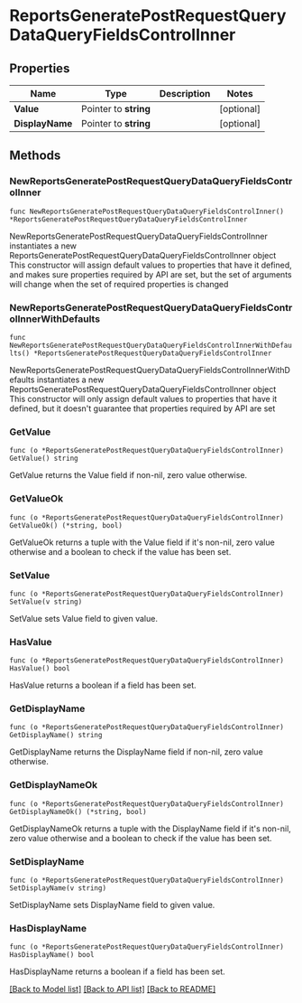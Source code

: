 # ReportsGeneratePostRequestQueryDataQueryFieldsControlInner

## Properties

Name | Type | Description | Notes
------------ | ------------- | ------------- | -------------
**Value** | Pointer to **string** |  | [optional] 
**DisplayName** | Pointer to **string** |  | [optional] 

## Methods

### NewReportsGeneratePostRequestQueryDataQueryFieldsControlInner

`func NewReportsGeneratePostRequestQueryDataQueryFieldsControlInner() *ReportsGeneratePostRequestQueryDataQueryFieldsControlInner`

NewReportsGeneratePostRequestQueryDataQueryFieldsControlInner instantiates a new ReportsGeneratePostRequestQueryDataQueryFieldsControlInner object
This constructor will assign default values to properties that have it defined,
and makes sure properties required by API are set, but the set of arguments
will change when the set of required properties is changed

### NewReportsGeneratePostRequestQueryDataQueryFieldsControlInnerWithDefaults

`func NewReportsGeneratePostRequestQueryDataQueryFieldsControlInnerWithDefaults() *ReportsGeneratePostRequestQueryDataQueryFieldsControlInner`

NewReportsGeneratePostRequestQueryDataQueryFieldsControlInnerWithDefaults instantiates a new ReportsGeneratePostRequestQueryDataQueryFieldsControlInner object
This constructor will only assign default values to properties that have it defined,
but it doesn't guarantee that properties required by API are set

### GetValue

`func (o *ReportsGeneratePostRequestQueryDataQueryFieldsControlInner) GetValue() string`

GetValue returns the Value field if non-nil, zero value otherwise.

### GetValueOk

`func (o *ReportsGeneratePostRequestQueryDataQueryFieldsControlInner) GetValueOk() (*string, bool)`

GetValueOk returns a tuple with the Value field if it's non-nil, zero value otherwise
and a boolean to check if the value has been set.

### SetValue

`func (o *ReportsGeneratePostRequestQueryDataQueryFieldsControlInner) SetValue(v string)`

SetValue sets Value field to given value.

### HasValue

`func (o *ReportsGeneratePostRequestQueryDataQueryFieldsControlInner) HasValue() bool`

HasValue returns a boolean if a field has been set.

### GetDisplayName

`func (o *ReportsGeneratePostRequestQueryDataQueryFieldsControlInner) GetDisplayName() string`

GetDisplayName returns the DisplayName field if non-nil, zero value otherwise.

### GetDisplayNameOk

`func (o *ReportsGeneratePostRequestQueryDataQueryFieldsControlInner) GetDisplayNameOk() (*string, bool)`

GetDisplayNameOk returns a tuple with the DisplayName field if it's non-nil, zero value otherwise
and a boolean to check if the value has been set.

### SetDisplayName

`func (o *ReportsGeneratePostRequestQueryDataQueryFieldsControlInner) SetDisplayName(v string)`

SetDisplayName sets DisplayName field to given value.

### HasDisplayName

`func (o *ReportsGeneratePostRequestQueryDataQueryFieldsControlInner) HasDisplayName() bool`

HasDisplayName returns a boolean if a field has been set.


[[Back to Model list]](../README.md#documentation-for-models) [[Back to API list]](../README.md#documentation-for-api-endpoints) [[Back to README]](../README.md)


